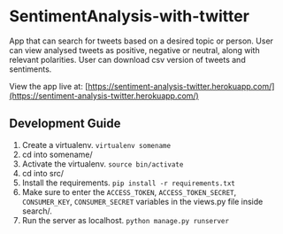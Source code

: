# SentimentAnalysis-with-twitter

App that can search for tweets based on a desired topic or person. User can view analysed tweets as positive, negative or neutral, along with relevant polarities. User can download csv version of tweets and sentiments.

View the app live at: [https://sentiment-analysis-twitter.herokuapp.com/](https://sentiment-analysis-twitter.herokuapp.com/)

## Development Guide

1. Create a virtualenv. `virtualenv somename`
2. cd into somename/
3. Activate the virtualenv. `source bin/activate`
4. cd into src/
5. Install the requirements. `pip install -r requirements.txt`
6. Make sure to enter the `ACCESS_TOKEN`, `ACCESS_TOKEN_SECRET`, `CONSUMER_KEY`, `CONSUMER_SECRET` variables in the views.py file inside search/.
7. Run the server as localhost. `python manage.py runserver`


